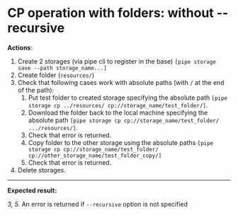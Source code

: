 # CP operation with folders: without --recursive

**Actions**:

1.	Create 2 storages (via pipe cli to register in the base) `[pipe storage save --path storage_name...]`
2.	Create folder (`resources/`)
3.	Check that following cases work with absolute paths (with `/` at the end of the path): 
    1.	Put test folder to created storage specifying the absolute path `[pipe storage cp ../resources/ cp://storage_name/test_folder/]`. 
    2.	Download the folder back to the local machine specifying the absolute path `[pipe storage cp cp://storage_name/test_folder/ .../resources/]`. 
    3.	Check that error is returned.
    4.	Copy folder to the other storage using the absolute paths `[pipe storage cp cp://storage_name/test_folder/ cp://other_storage_name/test_folder_copy/]`
    5.	Check that error is returned.
4.	Delete storages.

***
**Expected result:**

*3, 5.* An error is returned if `--recursive` option is not specified